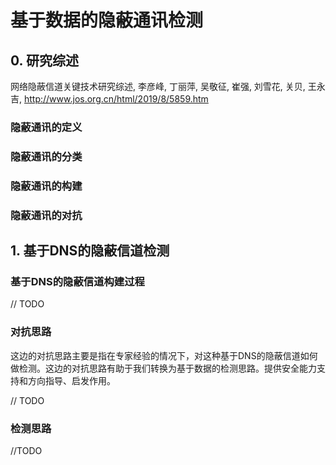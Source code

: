 # 基于数据的隐蔽通讯检测

## 0. 研究综述

网络隐蔽信道关键技术研究综述, 李彦峰, 丁丽萍, 吴敬征, 崔强, 刘雪花, 关贝, 王永吉, http://www.jos.org.cn/html/2019/8/5859.htm

### 隐蔽通讯的定义



### 隐蔽通讯的分类



### 隐蔽通讯的构建



### 隐蔽通讯的对抗



## 1. 基于DNS的隐蔽信道检测

### 基于DNS的隐蔽信道构建过程

// TODO

### 对抗思路

这边的对抗思路主要是指在专家经验的情况下，对这种基于DNS的隐蔽信道如何做检测。这边的对抗思路有助于我们转换为基于数据的检测思路。提供安全能力支持和方向指导、启发作用。

// TODO

### 检测思路

//TODO